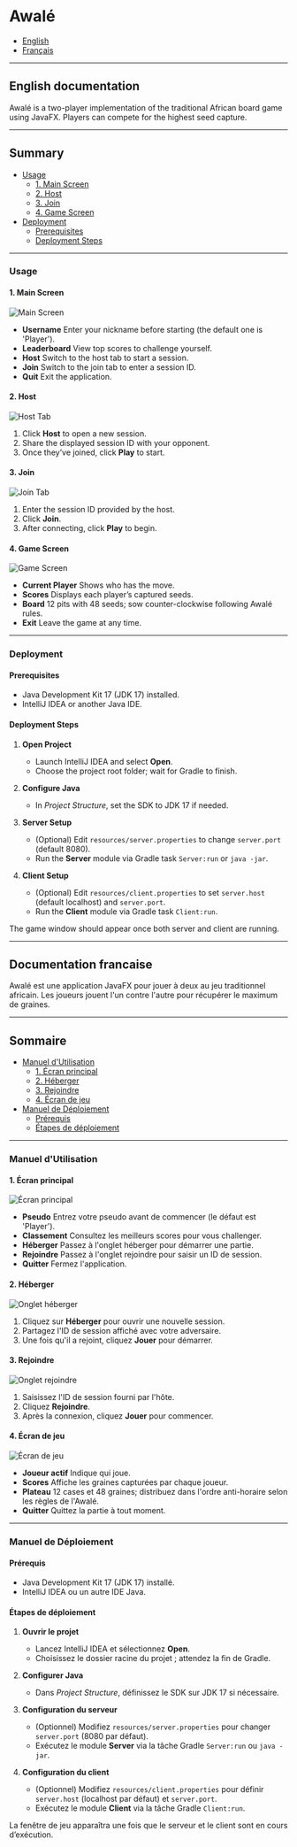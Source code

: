 # Awalé

- [English](#english-documentation)
- [Français](#documentation-francaise)

---

## English documentation

Awalé is a two-player implementation of the traditional African board game using JavaFX. Players can compete for the highest seed capture.

---

## Summary

* [Usage](#usage)
  * [1. Main Screen](#1-main-screen)
  * [2. Host](#2-host)
  * [3. Join](#3-join)
  * [4. Game Screen](#4-game-screen)
* [Deployment](#deployment)
  * [Prerequisites](#prerequisites)
  * [Deployment Steps](#deployment-steps)

---

### Usage

#### 1. Main Screen

![Main Screen](doc/images/main_screen.png)

* **Username**
  Enter your nickname before starting (the default one is 'Player').
* **Leaderboard**
  View top scores to challenge yourself.
* **Host**
  Switch to the host tab to start a session.
* **Join**
  Switch to the join tab to enter a session ID.
* **Quit**
  Exit the application.

#### 2. Host

![Host Tab](doc/images/host_tab.png)

1. Click **Host** to open a new session.
2. Share the displayed session ID with your opponent.
3. Once they’ve joined, click **Play** to start.

#### 3. Join

![Join Tab](doc/images/join_tab.png)

1. Enter the session ID provided by the host.
2. Click **Join**.
3. After connecting, click **Play** to begin.

#### 4. Game Screen

![Game Screen](doc/images/game_screen.png)

* **Current Player**
  Shows who has the move.
* **Scores**
  Displays each player’s captured seeds.
* **Board**
  12 pits with 48 seeds; sow counter-clockwise following Awalé rules.
* **Exit**
  Leave the game at any time.

---

### Deployment

#### Prerequisites

* Java Development Kit 17 (JDK 17) installed.
* IntelliJ IDEA or another Java IDE.

#### Deployment Steps

1. **Open Project**

   * Launch IntelliJ IDEA and select **Open**.
   * Choose the project root folder; wait for Gradle to finish.
2. **Configure Java**

   * In *Project Structure*, set the SDK to JDK 17 if needed.
3. **Server Setup**

   * (Optional) Edit `resources/server.properties` to change `server.port` (default 8080).
   * Run the **Server** module via Gradle task `Server:run` or `java -jar`.
4. **Client Setup**

   * (Optional) Edit `resources/client.properties` to set `server.host` (default localhost) and `server.port`.
   * Run the **Client** module via Gradle task `Client:run`.

The game window should appear once both server and client are running.

---

## Documentation francaise

Awalé est une application JavaFX pour jouer à deux au jeu traditionnel africain. Les joueurs jouent l'un contre l'autre pour récupérer le maximum de graines.

---

## Sommaire

* [Manuel d'Utilisation](#manuel-dutilisation)
  * [1. Écran principal](#1-écran-principal)
  * [2. Héberger](#2-héberger)
  * [3. Rejoindre](#3-rejoindre)
  * [4. Écran de jeu](#4-écran-de-jeu)
* [Manuel de Déploiement](#manuel-de-déploiement)
  * [Prérequis](#prérequis)
  * [Étapes de déploiement](#étapes-de-déploiement)

---

### Manuel d'Utilisation

#### 1. Écran principal

![Écran principal](doc/images/main_screen.png)

* **Pseudo**
  Entrez votre pseudo avant de commencer (le défaut est 'Player').
* **Classement**
  Consultez les meilleurs scores pour vous challenger.
* **Héberger**
  Passez à l'onglet héberger pour démarrer une partie.
* **Rejoindre**
  Passez à l'onglet rejoindre pour saisir un ID de session.
* **Quitter**
  Fermez l'application.

#### 2. Héberger

![Onglet héberger](doc/images/host_tab.png)

1. Cliquez sur **Héberger** pour ouvrir une nouvelle session.
2. Partagez l'ID de session affiché avec votre adversaire.
3. Une fois qu'il a rejoint, cliquez **Jouer** pour démarrer.

#### 3. Rejoindre

![Onglet rejoindre](doc/images/join_tab.png)

1. Saisissez l'ID de session fourni par l'hôte.
2. Cliquez **Rejoindre**.
3. Après la connexion, cliquez **Jouer** pour commencer.

#### 4. Écran de jeu

![Écran de jeu](doc/images/game_screen.png)

* **Joueur actif**
  Indique qui joue.
* **Scores**
  Affiche les graines capturées par chaque joueur.
* **Plateau**
  12 cases et 48 graines; distribuez dans l'ordre anti-horaire selon les règles de l'Awalé.
* **Quitter**
  Quittez la partie à tout moment.

---

### Manuel de Déploiement

#### Prérequis

* Java Development Kit 17 (JDK 17) installé.
* IntelliJ IDEA ou un autre IDE Java.

#### Étapes de déploiement

1. **Ouvrir le projet**

   * Lancez IntelliJ IDEA et sélectionnez **Open**.
   * Choisissez le dossier racine du projet ; attendez la fin de Gradle.
2. **Configurer Java**

   * Dans *Project Structure*, définissez le SDK sur JDK 17 si nécessaire.
3. **Configuration du serveur**

   * (Optionnel) Modifiez `resources/server.properties` pour changer `server.port` (8080 par défaut).
   * Exécutez le module **Server** via la tâche Gradle `Server:run` ou `java -jar`.
4. **Configuration du client**

   * (Optionnel) Modifiez `resources/client.properties` pour définir `server.host` (localhost par défaut) et `server.port`.
   * Exécutez le module **Client** via la tâche Gradle `Client:run`.

La fenêtre de jeu apparaîtra une fois que le serveur et le client sont en cours d’exécution.
